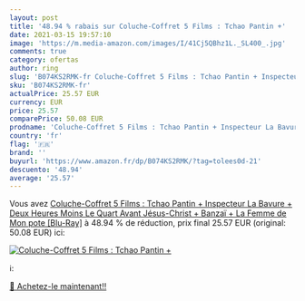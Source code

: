 ```yaml
---
layout: post
title: '48.94 % rabais sur Coluche-Coffret 5 Films : Tchao Pantin +'
date: 2021-03-15 19:57:10
image: 'https://m.media-amazon.com/images/I/41Cj5QBhz1L._SL400_.jpg'
comments: true
category: ofertas
author: ring
slug: 'B074KS2RMK-fr Coluche-Coffret 5 Films : Tchao Pantin + Inspecteur La...'
sku: 'B074KS2RMK-fr'
actualPrice: 25.57 EUR
currency: EUR
price: 25.57
comparePrice: 50.08 EUR
prodname: 'Coluche-Coffret 5 Films : Tchao Pantin + Inspecteur La Bavure + Deux Heures Moins Le Quart Avant Jésus-Christ + Banzaï + La Femme de Mon pote [Blu-Ray]'
country: 'fr'
flag: '🇫🇷'
brand: ''
buyurl: 'https://www.amazon.fr/dp/B074KS2RMK/?tag=tolees0d-21'
descuento: '48.94'
average: '25.57'
---
```


Vous avez [Coluche-Coffret 5 Films : Tchao Pantin + Inspecteur La Bavure + Deux Heures Moins Le Quart Avant Jésus-Christ + Banzaï + La Femme de Mon pote [Blu-Ray]](https://www.amazon.fr/dp/B074KS2RMK/?tag=tolees0d-21)  à  48.94 % de réduction, prix final  25.57 EUR (original: 50.08 EUR) ici:

[![Coluche-Coffret 5 Films : Tchao Pantin +](https://m.media-amazon.com/images/I/41Cj5QBhz1L._SL400_.jpg)](https://www.amazon.fr/dp/B074KS2RMK/?tag=tolees0d-21)

ℹ️:


[🛒 Achetez-le maintenant!!](https://www.amazon.fr/dp/B074KS2RMK/?tag=tolees0d-21)
